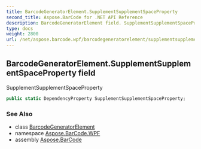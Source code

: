 ```yaml
---
title: BarcodeGeneratorElement.SupplementSupplementSpaceProperty
second_title: Aspose.BarCode for .NET API Reference
description: BarcodeGeneratorElement field. SupplementSupplementSpaceProperty
type: docs
weight: 2800
url: /net/aspose.barcode.wpf/barcodegeneratorelement/supplementsupplementspaceproperty/
---
```

## BarcodeGeneratorElement.SupplementSupplementSpaceProperty field

SupplementSupplementSpaceProperty

```csharp
public static DependencyProperty SupplementSupplementSpaceProperty;
```

### See Also

* class [BarcodeGeneratorElement](../)
* namespace [Aspose.BarCode.WPF](../../barcodegeneratorelement/)
* assembly [Aspose.BarCode](../../../)


